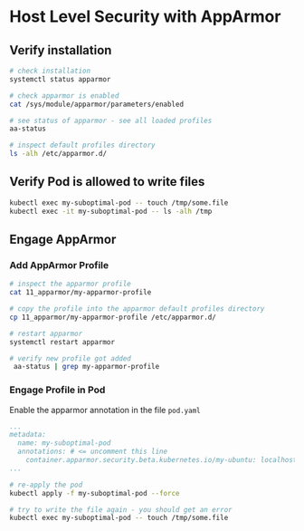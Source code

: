 # Host Level Security with AppArmor

## Verify installation

```bash
# check installation
systemctl status apparmor

# check apparmor is enabled
cat /sys/module/apparmor/parameters/enabled

# see status of apparmor - see all loaded profiles
aa-status

# inspect default profiles directory
ls -alh /etc/apparmor.d/
```

## Verify Pod is allowed to write files

```bash
kubectl exec my-suboptimal-pod -- touch /tmp/some.file
kubectl exec -it my-suboptimal-pod -- ls -alh /tmp
```

## Engage AppArmor

### Add AppArmor Profile

```bash
# inspect the apparmor profile
cat 11_apparmor/my-apparmor-profile

# copy the profile into the apparmor default profiles directory
cp 11_apparmor/my-apparmor-profile /etc/apparmor.d/

# restart apparmor
systemctl restart apparmor

# verify new profile got added
 aa-status | grep my-apparmor-profile
```

### Engage Profile in Pod

Enable the apparmor annotation in the file `pod.yaml`
```yaml
...
metadata:
  name: my-suboptimal-pod
  annotations: # <= uncomment this line
    container.apparmor.security.beta.kubernetes.io/my-ubuntu: localhost/my-apparmor-profile # <= uncomment this line
...
```

```bash
# re-apply the pod
kubectl apply -f my-suboptimal-pod --force

# try to write the file again - you should get an error
kubectl exec my-suboptimal-pod -- touch /tmp/some.file
```
